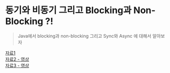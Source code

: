# 동기와 비동기 그리고 Blocking과 Non-Blocking ?!
> Java에서 blocking과 non-blocking 그리고 Sync와 Async 에 대해서 알아보자  

[자료1](https://tech.io/playgrounds/929/reactive-programming-with-reactor-3/Intro)  
[자료2 - 영상](https://www.youtube.com/watch?v=kwuu1efzkf4)  
[자료3 - 영상](https://www.youtube.com/watch?v=0rnMIueRKNU)  
